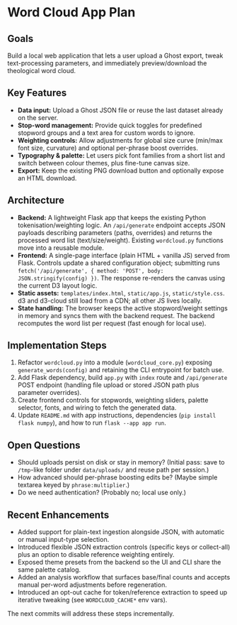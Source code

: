 # Word Cloud App Plan

## Goals

Build a local web application that lets a user upload a Ghost export, tweak text-processing parameters, and immediately preview/download the theological word cloud.

## Key Features

- **Data input:** Upload a Ghost JSON file or reuse the last dataset already on the server.
- **Stop-word management:** Provide quick toggles for predefined stopword groups and a text area for custom words to ignore.
- **Weighting controls:** Allow adjustments for global size curve (min/max font size, curvature) and optional per-phrase boost overrides.
- **Typography & palette:** Let users pick font families from a short list and switch between colour themes, plus fine-tune canvas size.
- **Export:** Keep the existing PNG download button and optionally expose an HTML download.

## Architecture

- **Backend:** A lightweight Flask app that keeps the existing Python tokenisation/weighting logic. An `/api/generate` endpoint accepts JSON payloads describing parameters (paths, overrides) and returns the processed word list (text/size/weight). Existing `wordcloud.py` functions move into a reusable module.
- **Frontend:** A single-page interface (plain HTML + vanilla JS) served from Flask. Controls update a shared configuration object; submitting runs `fetch('/api/generate', { method: 'POST', body: JSON.stringify(config) })`. The response re-renders the canvas using the current D3 layout logic.
- **Static assets:** `templates/index.html`, `static/app.js`, `static/style.css`. d3 and d3-cloud still load from a CDN; all other JS lives locally.
- **State handling:** The browser keeps the active stopword/weight settings in memory and syncs them with the backend request. The backend recomputes the word list per request (fast enough for local use).

## Implementation Steps

1. Refactor `wordcloud.py` into a module (`wordcloud_core.py`) exposing `generate_words(config)` and retaining the CLI entrypoint for batch use.
2. Add Flask dependency, build `app.py` with `index` route and `/api/generate` POST endpoint (handling file upload or stored JSON path plus parameter overrides).
3. Create frontend controls for stopwords, weighting sliders, palette selector, fonts, and wiring to fetch the generated data.
4. Update `README.md` with app instructions, dependencies (`pip install flask numpy`), and how to run `flask --app app run`.

## Open Questions

- Should uploads persist on disk or stay in memory? (Initial pass: save to `/tmp`-like folder under `data/uploads/` and reuse path per session.)
- How advanced should per-phrase boosting edits be? (Maybe simple textarea keyed by `phrase:multiplier`.)
- Do we need authentication? (Probably no; local use only.)

## Recent Enhancements

- Added support for plain-text ingestion alongside JSON, with automatic or manual input-type selection.
- Introduced flexible JSON extraction controls (specific keys or collect-all) plus an option to disable reference weighting entirely.
- Exposed theme presets from the backend so the UI and CLI share the same palette catalog.
- Added an analysis workflow that surfaces base/final counts and accepts manual per-word adjustments before regeneration.
- Introduced an opt-out cache for token/reference extraction to speed up iterative tweaking (see `WORDCLOUD_CACHE*` env vars).

The next commits will address these steps incrementally.
